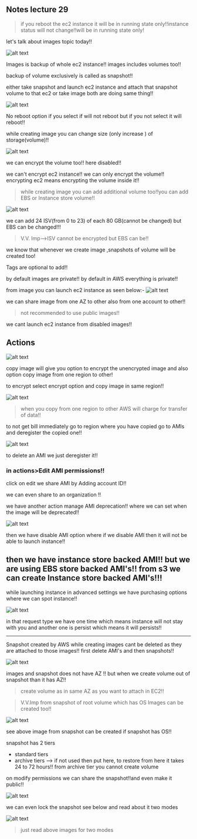 ## Notes lecture 29

>if you reboot the ec2 instance it will be in running state only!!instance status will not change!!will be in running state only!

let's talk about images topic today!!

![alt text](image.png)

Images is backup of whole ec2 instance!! images includes volumes too!!

backup of volume exclusively is called as snapshot!!

either take snapshot and launch ec2 instance and attach that snapshot volume to that ec2 or take image both are doing same thing!!

![alt text](image-1.png)

No reboot option if you select if will not reboot but if you not select it will reboot!!

while creating image you can change size (only increase ) of storage(volume)!!

![alt text](image-2.png)

we can encrypt the volume too!! here disabled!!

we can't encrypt ec2 instance!! we can only encrypt the volume!! encrypting ec2 means encrypting the volume inside it!!

> while creating image you can add additional volume too!!you can add EBS or Instance store volume!!

![alt text](image-3.png)

 we can add 24 ISV(from 0 to 23) of each 80 GB(cannot be changed) but EBS can be changed!!!

> V.V. Imp-->ISV cannot be encrypted but EBS can be!!

we know that whenever we create image ,snapshots of volume will be created too!

Tags are optional to add!!

by default images are private!! by default in AWS everything is private!!

from image you can launch ec2 instance as seen below:-
![alt text](image-4.png)

we can share image from one AZ to other also from one account to other!!

> not recommended to use public images!!

we cant launch ec2 instance from disabled images!!
## Actions
![alt text](image-5.png)

copy image will give you option to encrypt the unencrypted image and also option copy image from one region to other!

to encrypt select encrypt option and copy image in same region!!

![alt text](image-6.png)

>when you copy from one region to other AWS will charge for transfer of data!!

to not get bill immediately go to region where you have copied go to AMIs and deregister the copied one!!

![alt text](image-7.png)

to delete an AMI we just deregister it!!

### in actions>Edit AMI permissions!!

click on edit we share AMI by Adding account ID!!

we can even share to an organization !!

we have another action manage AMI deprecation!! where we can set when the image will be deprecated!!

![alt text](image-9.png)

then we have disable AMI option where if we disable AMI then it will not be able to launch instance!!

then we have instance store backed AMI!! but we are using EBS store backed AMI's!! from s3 we can create Instance store backed AMI's!!!
---

while launching instance in advanced settings we have purchasing options where we can spot instance!!

![alt text](image-8.png)

in that request type we have one time which means instance will not stay with you and another one is persist which means it will persists!!

---

Snapshot created by AWS while creating images cant be deleted as they are attached to those images!! first delete AMI's and then snapshots!!

![alt text](image-10.png)

images and snapshot does not have AZ !! but when we create volume out of snapshot than it has AZ!!

>create volume as in same AZ as you want to attach in EC2!!

>V.V.Imp from snapshot of root volume which has OS Images can be created too!!

![alt text](image-11.png)

see above image from snapshot can be created if snapshot has OS!!

snapshot has 2 tiers
- standard tiers
- archive tiers --> if not used then put here, to restore from here it takes 24 to 72 hours!! from archive tier you cannot create volume


on modify permissions we can share the snapshot!!and even make it public!!

![alt text](image-12.png)

we can even lock the snapshot see below and read about it two modes

![alt text](image-13.png)

>just read above images for two modes




































